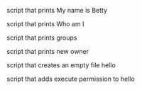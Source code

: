 script that prints My name is Betty

script that prints Who am I

script that prints groups

script that prints new owner

script that creates an empty file hello

script that adds execute permission to hello
